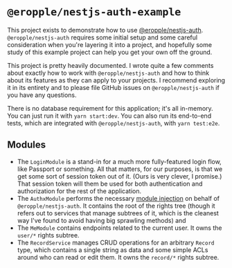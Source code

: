 # `@eropple/nestjs-auth-example` #
This project exists to demonstrate how to use
[@eropple/nestjs-auth](https://github.com/eropple/nestjs-auth).
`@eropple/nestjs-auth` requires some initial setup and some careful
consideration when you're layering it into a project, and hopefully some study
of this example project can help you get your own off the ground.

This project is pretty heavily documented. I wrote quite a few comments about
exactly how to work with `@eropple/nestjs-auth` and how to think about its
features as they can apply to your projects. I recommend exploring it in its
entirety and to please file GitHub issues on `@eropple/nestjs-auth` if you have
any questions.

There is no database requirement for this application; it's all in-memory. You
can just run it with `yarn start:dev`. You can also run its end-to-end tests,
which are integrated with `@eropple/nestjs-auth`, with `yarn test:e2e`.

## Modules ##
- The `LoginModule` is a stand-in for a much more fully-featured login flow,
  like Passport or something. All that matters, for our purposes, is that we get
  some sort of session token out of it. (Ours is very clever, I promise.) That
  session token will them be used for both authentication and authorization for
  the rest of the application.
- The `AuthxModule` performs the necessary [module
  injection](https://github.com/eropple/nestjs-auth#module-injection) on behalf
  of `@eropple/nestjs-auth`. It contains the root of the rights tree (though it
  refers out to services that manage subtrees of it, which is the cleanest way
  I've found to avoid having big sprawling methods) and 
- The `MeModule` contains endpoints related to the current user. It owns the
  `user/*` rights subtree.
- The `RecordService` manages CRUD operations for an arbitrary `Record` type,
  which contains a single string as data and some simple ACLs around who can
  read or edit them. It owns the `record/*` rights subtree.

